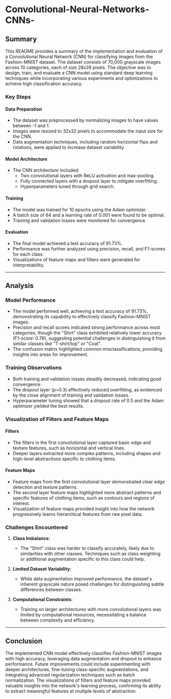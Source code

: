 # Convolutional-Neural-Networks-CNNs-

## Summary
This README provides a summary of the implementation and evaluation of a Convolutional Neural Network (CNN) for classifying images from the Fashion-MNIST dataset. The dataset consists of 70,000 grayscale images across 10 categories, each of size 28x28 pixels. The objective was to design, train, and evaluate a CNN model using standard deep learning techniques while incorporating various experiments and optimizations to achieve high classification accuracy.

### Key Steps

#### Data Preparation
- The dataset was preprocessed by normalizing images to have values between -1 and 1.
- Images were resized to 32x32 pixels to accommodate the input size for the CNN.
- Data augmentation techniques, including random horizontal flips and rotations, were applied to increase dataset variability.

#### Model Architecture
- The CNN architecture included:  
  - Two convolutional layers with ReLU activation and max-pooling.  
  - Fully connected layers with a dropout layer to mitigate overfitting.  
  - Hyperparameters tuned through grid search.

#### Training
- The model was trained for 10 epochs using the Adam optimizer.
- A batch size of 64 and a learning rate of 0.001 were found to be optimal.
- Training and validation losses were monitored for convergence.

#### Evaluation
- The final model achieved a test accuracy of 91.73%.
- Performance was further analyzed using precision, recall, and F1-scores for each class.
- Visualizations of feature maps and filters were generated for interpretability.

---

## Analysis

### Model Performance
- The model performed well, achieving a test accuracy of 91.73%, demonstrating its capability to effectively classify Fashion-MNIST images.
- Precision and recall scores indicated strong performance across most categories, though the "Shirt" class exhibited relatively lower accuracy (F1-score: 0.76), suggesting potential challenges in distinguishing it from similar classes like "T-shirt/top" or "Coat".
- The confusion matrix highlighted common misclassifications, providing insights into areas for improvement.

### Training Observations
- Both training and validation losses steadily decreased, indicating good convergence.
- The dropout layer (p=0.3) effectively reduced overfitting, as evidenced by the close alignment of training and validation losses.
- Hyperparameter tuning showed that a dropout rate of 0.5 and the Adam optimizer yielded the best results.

### Visualization of Filters and Feature Maps
#### Filters
- The filters in the first convolutional layer captured basic edge and texture features, such as horizontal and vertical lines.
- Deeper layers extracted more complex patterns, including shapes and high-level abstractions specific to clothing items.

#### Feature Maps
- Feature maps from the first convolutional layer demonstrated clear edge detection and texture patterns.
- The second layer feature maps highlighted more abstract patterns and specific features of clothing items, such as contours and regions of interest.
- Visualization of feature maps provided insight into how the network progressively learns hierarchical features from raw pixel data.

### Challenges Encountered
1. **Class Imbalance**:  
   - The "Shirt" class was harder to classify accurately, likely due to similarities with other classes. Techniques such as class weighting or additional augmentation specific to this class could help.

2. **Limited Dataset Variability**:  
   - While data augmentation improved performance, the dataset's inherent grayscale nature posed challenges for distinguishing subtle differences between classes.

3. **Computational Constraints**:  
   - Training on larger architectures with more convolutional layers was limited by computational resources, necessitating a balance between complexity and efficiency.

---

## Conclusion
The implemented CNN model effectively classifies Fashion-MNIST images with high accuracy, leveraging data augmentation and dropout to enhance performance. Future improvements could include experimenting with deeper architectures, fine-tuning class-specific augmentations, and integrating advanced regularization techniques such as batch normalization. The visualizations of filters and feature maps provided valuable insights into the network's learning process, confirming its ability to extract meaningful features at multiple levels of abstraction.
